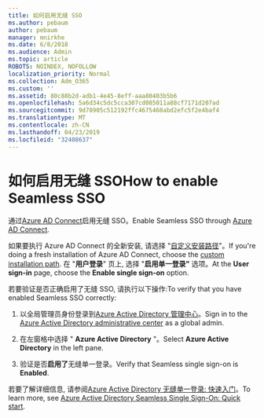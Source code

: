 ```yaml
---
title: 如何启用无缝 SSO
ms.author: pebaum
author: pebaum
manager: mnirkhe
ms.date: 6/8/2018
ms.audience: Admin
ms.topic: article
ROBOTS: NOINDEX, NOFOLLOW
localization_priority: Normal
ms.collection: Adm_O365
ms.custom: ''
ms.assetid: 80c88b2d-adb1-4e45-8eff-aaa80403b5b6
ms.openlocfilehash: 5a6d34c5dc5cca307cd085011a88cf7171d207ad
ms.sourcegitcommit: 9d78905c512192ffc4675468abd2efc5f2e4baf4
ms.translationtype: MT
ms.contentlocale: zh-CN
ms.lasthandoff: 04/23/2019
ms.locfileid: "32408637"
---
```

# <a name="how-to-enable-seamless-sso"></a><span data-ttu-id="f08cb-102">如何启用无缝 SSO</span><span class="sxs-lookup"><span data-stu-id="f08cb-102">How to enable Seamless SSO</span></span>

<span data-ttu-id="f08cb-103">通过[Azure AD Connect](https://docs.microsoft.com/azure/active-directory/connect/active-directory-aadconnect)启用无缝 SSO。</span><span class="sxs-lookup"><span data-stu-id="f08cb-103">Enable Seamless SSO through [Azure AD Connect](https://docs.microsoft.com/azure/active-directory/connect/active-directory-aadconnect).</span></span>
  
<span data-ttu-id="f08cb-104">如果要执行 Azure AD Connect 的全新安装, 请选择 "[自定义安装路径](https://docs.microsoft.com/azure/active-directory/connect/active-directory-aadconnect-get-started-custom)"。</span><span class="sxs-lookup"><span data-stu-id="f08cb-104">If you're doing a fresh installation of Azure AD Connect, choose the [custom installation path](https://docs.microsoft.com/azure/active-directory/connect/active-directory-aadconnect-get-started-custom).</span></span> <span data-ttu-id="f08cb-105">在 "**用户登录**" 页上, 选择 "**启用单一登录"** 选项。</span><span class="sxs-lookup"><span data-stu-id="f08cb-105">At the **User sign-in** page, choose the **Enable single sign-on** option.</span></span> 
  
<span data-ttu-id="f08cb-106">若要验证是否正确启用了无缝 SSO, 请执行以下操作:</span><span class="sxs-lookup"><span data-stu-id="f08cb-106">To verify that you have enabled Seamless SSO correctly:</span></span>
  
1. <span data-ttu-id="f08cb-107">以全局管理员身份登录到[Azure Active Directory 管理中心](https://aad.portal.azure.com)。</span><span class="sxs-lookup"><span data-stu-id="f08cb-107">Sign in to the [Azure Active Directory administrative center](https://aad.portal.azure.com) as a global admin.</span></span> 
    
2. <span data-ttu-id="f08cb-108">在左窗格中选择 " **Azure Active Directory** "。</span><span class="sxs-lookup"><span data-stu-id="f08cb-108">Select **Azure Active Directory** in the left pane.</span></span> 
    
3. <span data-ttu-id="f08cb-109">验证是否**启用了**无缝单一登录。</span><span class="sxs-lookup"><span data-stu-id="f08cb-109">Verify that Seamless single sign-on is **Enabled**.</span></span>
    
<span data-ttu-id="f08cb-110">若要了解详细信息, 请参阅[Azure Active Directory 无缝单一登录: 快速入门](https://docs.microsoft.com/azure/active-directory/connect/active-directory-aadconnect-sso-quick-start)。</span><span class="sxs-lookup"><span data-stu-id="f08cb-110">To learn more, see [Azure Active Directory Seamless Single Sign-On: Quick start](https://docs.microsoft.com/azure/active-directory/connect/active-directory-aadconnect-sso-quick-start).</span></span>
  

